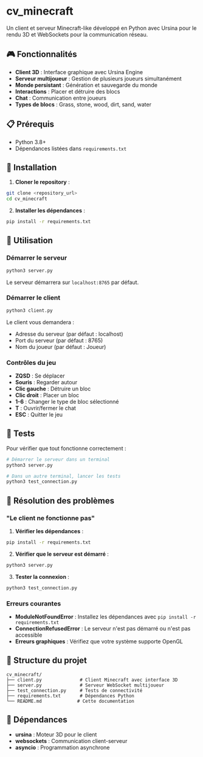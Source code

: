 # cv_minecraft

Un client et serveur Minecraft-like développé en Python avec Ursina pour le rendu 3D et WebSockets pour la communication réseau.

## 🎮 Fonctionnalités

- **Client 3D** : Interface graphique avec Ursina Engine
- **Serveur multijoueur** : Gestion de plusieurs joueurs simultanément
- **Monde persistant** : Génération et sauvegarde du monde
- **Interactions** : Placer et détruire des blocs
- **Chat** : Communication entre joueurs
- **Types de blocs** : Grass, stone, wood, dirt, sand, water

## 📋 Prérequis

- Python 3.8+
- Dépendances listées dans `requirements.txt`

## 🚀 Installation

1. **Cloner le repository** :
```bash
git clone <repository_url>
cd cv_minecraft
```

2. **Installer les dépendances** :
```bash
pip install -r requirements.txt
```

## 🎯 Utilisation

### Démarrer le serveur

```bash
python3 server.py
```

Le serveur démarrera sur `localhost:8765` par défaut.

### Démarrer le client

```bash
python3 client.py
```

Le client vous demandera :
- Adresse du serveur (par défaut : localhost)
- Port du serveur (par défaut : 8765)  
- Nom du joueur (par défaut : Joueur)

### Contrôles du jeu

- **ZQSD** : Se déplacer
- **Souris** : Regarder autour
- **Clic gauche** : Détruire un bloc
- **Clic droit** : Placer un bloc
- **1-6** : Changer le type de bloc sélectionné
- **T** : Ouvrir/fermer le chat
- **ESC** : Quitter le jeu

## 🧪 Tests

Pour vérifier que tout fonctionne correctement :

```bash
# Démarrer le serveur dans un terminal
python3 server.py

# Dans un autre terminal, lancer les tests
python3 test_connection.py
```

## 🔧 Résolution des problèmes

### "Le client ne fonctionne pas"

1. **Vérifier les dépendances** :
```bash
pip install -r requirements.txt
```

2. **Vérifier que le serveur est démarré** :
```bash
python3 server.py
```

3. **Tester la connexion** :
```bash
python3 test_connection.py
```

### Erreurs courantes

- **ModuleNotFoundError** : Installez les dépendances avec `pip install -r requirements.txt`
- **ConnectionRefusedError** : Le serveur n'est pas démarré ou n'est pas accessible
- **Erreurs graphiques** : Vérifiez que votre système supporte OpenGL

## 📁 Structure du projet

```
cv_minecraft/
├── client.py              # Client Minecraft avec interface 3D
├── server.py              # Serveur WebSocket multijoueur
├── test_connection.py     # Tests de connectivité
├── requirements.txt       # Dépendances Python
└── README.md             # Cette documentation
```

## 🔗 Dépendances

- **ursina** : Moteur 3D pour le client
- **websockets** : Communication client-serveur
- **asyncio** : Programmation asynchrone

